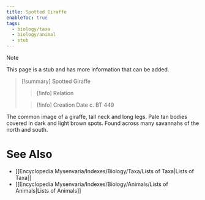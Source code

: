 ```yaml
---
title: Spotted Giraffe
enableToc: true
tags:
  - biology/taxa
  - biology/animal
  - stub
---
```


> [!note]
> This page is a stub and has more information that can be added.

> [!summary] Spotted Giraffe
> > [!info] Relation
>
> > [!info] Creation Date
> > c. BT 449

The common image of a giraffe, tall neck and long legs. Pale tan bodies covered in dark and light brown spots. Found across many savannahs of the north and south.

# See Also
- [[Encyclopedia Mysenvaria/Indexes/Biology/Taxa/Lists of Taxa|Lists of Taxa]]
- [[Encyclopedia Mysenvaria/Indexes/Biology/Animals/Lists of Animals|Lists of Animals]]
